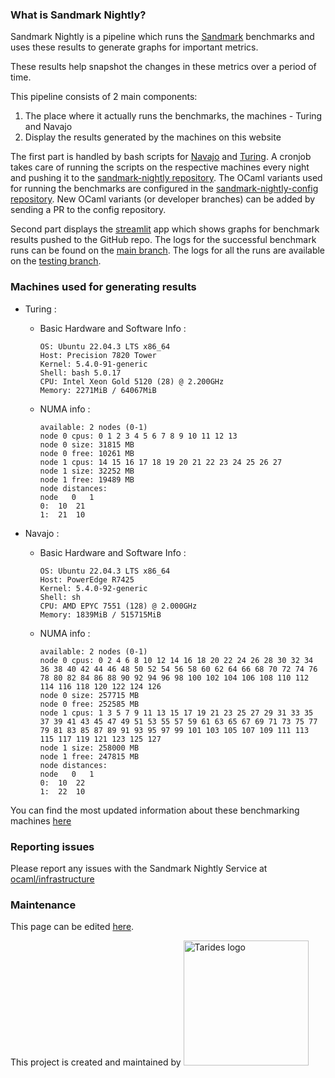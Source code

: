 ### What is Sandmark Nightly?

Sandmark Nightly is a pipeline which runs the
[Sandmark](https://github.com/ocaml-bench/sandmark) benchmarks and uses these
results to generate graphs for important metrics.

These results help snapshot the changes in these metrics over a period
of time.

This pipeline consists of 2 main components:

1. The place where it actually runs the benchmarks, the machines - Turing and Navajo
2. Display the results generated by the machines on this website

The first part is handled by bash scripts for
[Navajo](https://github.com/ocaml-bench/sandmark/blob/main/nightly_navajo.sh)
and
[Turing](https://github.com/ocaml-bench/sandmark/blob/main/nightly_turing.sh).
A cronjob takes care of running the scripts on the respective machines every
night and pushing it to the [sandmark-nightly
repository](https://github.com/ocaml-bench/sandmark-nightly). The OCaml
variants used for running the benchmarks are configured in the
[sandmark-nightly-config
repository](https://github.com/ocaml-bench/sandmark-nightly-config). New OCaml
variants (or developer branches) can be added by sending a PR to the config
repository.

Second part displays the [streamlit](https://streamlit.io/) app which shows
graphs for benchmark results pushed to the GitHub repo. The logs for the
successful benchmark runs can be found on the [main
branch](https://github.com/ocaml-bench/sandmark-nightly/commits/main). The logs
for all the runs are available on the [testing
branch](https://github.com/ocaml-bench/sandmark-nightly/commits/testing).

### Machines used for generating results

- Turing :

  - Basic Hardware and Software Info :

    ```
    OS: Ubuntu 22.04.3 LTS x86_64
    Host: Precision 7820 Tower
    Kernel: 5.4.0-91-generic
    Shell: bash 5.0.17
    CPU: Intel Xeon Gold 5120 (28) @ 2.200GHz
    Memory: 2271MiB / 64067MiB
    ```

  - NUMA info :

    ```
    available: 2 nodes (0-1)
    node 0 cpus: 0 1 2 3 4 5 6 7 8 9 10 11 12 13
    node 0 size: 31815 MB
    node 0 free: 10261 MB
    node 1 cpus: 14 15 16 17 18 19 20 21 22 23 24 25 26 27
    node 1 size: 32252 MB
    node 1 free: 19489 MB
    node distances:
    node   0   1
    0:  10  21
    1:  21  10
    ```
- Navajo :
  - Basic Hardware and Software Info :

    ```
    OS: Ubuntu 22.04.3 LTS x86_64
    Host: PowerEdge R7425
    Kernel: 5.4.0-92-generic
    Shell: sh
    CPU: AMD EPYC 7551 (128) @ 2.000GHz
    Memory: 1839MiB / 515715MiB
    ```

  - NUMA info :

    ```
    available: 2 nodes (0-1)
    node 0 cpus: 0 2 4 6 8 10 12 14 16 18 20 22 24 26 28 30 32 34 36 38 40 42 44 46 48 50 52 54 56 58 60 62 64 66 68 70 72 74 76 78 80 82 84 86 88 90 92 94 96 98 100 102 104 106 108 110 112 114 116 118 120 122 124 126
    node 0 size: 257715 MB
    node 0 free: 252585 MB
    node 1 cpus: 1 3 5 7 9 11 13 15 17 19 21 23 25 27 29 31 33 35 37 39 41 43 45 47 49 51 53 55 57 59 61 63 65 67 69 71 73 75 77 79 81 83 85 87 89 91 93 95 97 99 101 103 105 107 109 111 113 115 117 119 121 123 125 127
    node 1 size: 258000 MB
    node 1 free: 247815 MB
    node distances:
    node   0   1
    0:  10  22
    1:  22  10
    ```

You can find the most updated information about these benchmarking machines [here](http://infra.ocaml.org/by-use/benchmarking)

### Reporting issues

Please report any issues with the Sandmark Nightly Service at [ocaml/infrastructure](https://github.com/ocaml/infrastructure/issues)

### Maintenance

This page can be edited [here](https://github.com/ocaml-bench/sandmark-nightly/blob/main/app/pages/index.md).

This project is created and maintained by <a href="https://tarides.com"><img alt="Tarides logo" width="200" src="https://tarides.com/images/logo_tarides.svg" /></a>
